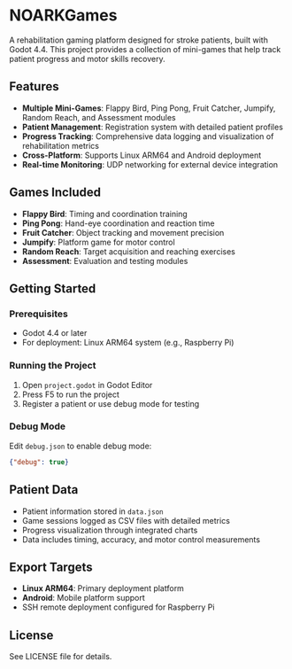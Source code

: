 # NOARKGames

A rehabilitation gaming platform designed for stroke patients, built with Godot 4.4. This project provides a collection of mini-games that help track patient progress and motor skills recovery.

## Features

- **Multiple Mini-Games**: Flappy Bird, Ping Pong, Fruit Catcher, Jumpify, Random Reach, and Assessment modules
- **Patient Management**: Registration system with detailed patient profiles
- **Progress Tracking**: Comprehensive data logging and visualization of rehabilitation metrics
- **Cross-Platform**: Supports Linux ARM64 and Android deployment
- **Real-time Monitoring**: UDP networking for external device integration

## Games Included

- **Flappy Bird**: Timing and coordination training
- **Ping Pong**: Hand-eye coordination and reaction time
- **Fruit Catcher**: Object tracking and movement precision  
- **Jumpify**: Platform game for motor control
- **Random Reach**: Target acquisition and reaching exercises
- **Assessment**: Evaluation and testing modules

## Getting Started

### Prerequisites
- Godot 4.4 or later
- For deployment: Linux ARM64 system (e.g., Raspberry Pi)

### Running the Project
1. Open `project.godot` in Godot Editor
2. Press F5 to run the project
3. Register a patient or use debug mode for testing

### Debug Mode
Edit `debug.json` to enable debug mode:
```json
{"debug": true}
```

## Patient Data

- Patient information stored in `data.json`
- Game sessions logged as CSV files with detailed metrics
- Progress visualization through integrated charts
- Data includes timing, accuracy, and motor control measurements

## Export Targets

- **Linux ARM64**: Primary deployment platform
- **Android**: Mobile platform support
- SSH remote deployment configured for Raspberry Pi

## License

See LICENSE file for details.
